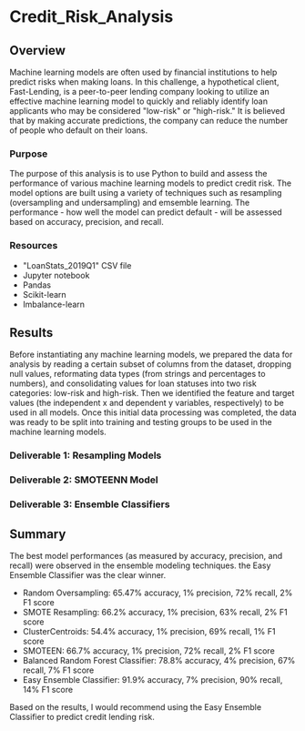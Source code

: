 # Credit_Risk_Analysis

## Overview
Machine learning models are often used by financial institutions to help predict risks when making loans. In this challenge, a hypothetical client, Fast-Lending, is a peer-to-peer lending company looking to utilize an effective machine learning model to quickly and reliably identify loan applicants who may be considered "low-risk" or "high-risk." It is believed that by making accurate predictions, the company can reduce the number of people who default on their loans.

### Purpose
The purpose of this analysis is to use Python to build and assess the performance of various machine learning models to predict credit risk. The model options are built using a variety of techniques such as resampling (oversampling and undersampling) and emsemble learning. The performance - how well the model can predict default - will be assessed based on accuracy, precision, and recall.

### Resources
* "LoanStats_2019Q1" CSV file
* Jupyter notebook
* Pandas
* Scikit-learn
* Imbalance-learn

## Results
Before instantiating any machine learning models, we prepared the data for analysis by reading a certain subset of columns from the dataset, dropping null values, reformating data types (from strings and percentages to numbers), and consolidating values for loan statuses into two risk categories: low-risk and high-risk. Then we identified the feature and target values (the independent x and dependent y variables, respectively) to be used in all models. Once this initial data processing was completed, the data was ready to be split into training and testing groups to be used in the machine learning models.

### Deliverable 1: Resampling Models


### Deliverable 2: SMOTEENN Model


### Deliverable 3: Ensemble Classifiers


## Summary
The best model performances (as measured by accuracy, precision, and recall) were observed in the ensemble modeling techniques. the Easy Ensemble Classifier was the clear winner. 

* Random Oversampling: 65.47% accuracy, 1% precision, 72% recall, 2% F1 score
* SMOTE Resampling: 66.2% accuracy, 1% precision, 63% recall, 2% F1 score
* ClusterCentroids: 54.4% accuracy, 1% precision, 69% recall, 1% F1 score
* SMOTEEN: 66.7% accuracy, 1% precision, 72% recall, 2% F1 score
* Balanced Random Forest Classifier: 78.8% accuracy, 4% precision, 67% recall, 7% F1 score
* Easy Ensemble Classifier: 91.9% accuracy, 7% precision, 90% recall, 14% F1 score

Based on the results, I would recommend using the Easy Ensemble Classifier to predict credit lending risk.
